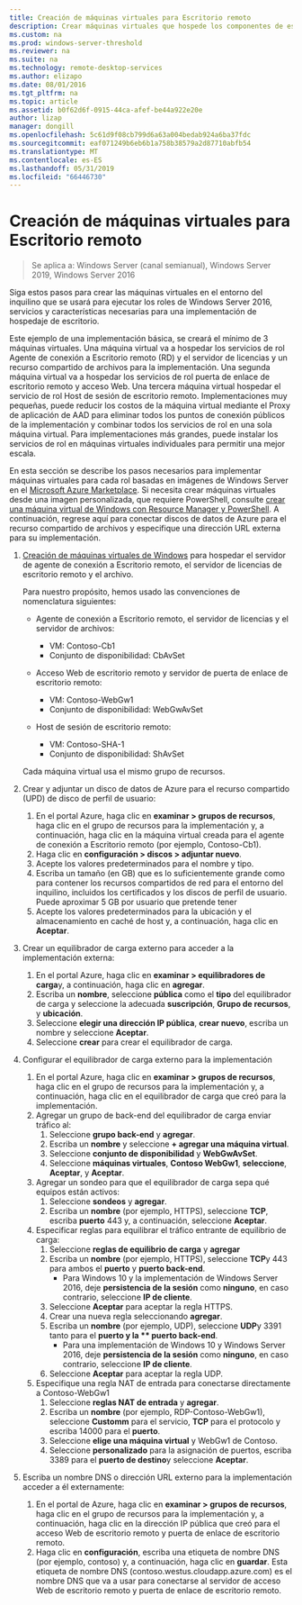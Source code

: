 ```yaml
---
title: Creación de máquinas virtuales para Escritorio remoto
description: Crear máquinas virtuales que hospede los componentes de escritorio remoto en la nube.
ms.custom: na
ms.prod: windows-server-threshold
ms.reviewer: na
ms.suite: na
ms.technology: remote-desktop-services
ms.author: elizapo
ms.date: 08/01/2016
ms.tgt_pltfrm: na
ms.topic: article
ms.assetid: b0f62d6f-0915-44ca-afef-be44a922e20e
author: lizap
manager: dongill
ms.openlocfilehash: 5c61d9f08cb799d6a63a004bedab924a6ba37fdc
ms.sourcegitcommit: eaf071249b6eb6b1a758b38579a2d87710abfb54
ms.translationtype: MT
ms.contentlocale: es-ES
ms.lasthandoff: 05/31/2019
ms.locfileid: "66446730"
---
```

# <a name="create-virtual-machines-for-remote-desktop"></a>Creación de máquinas virtuales para Escritorio remoto

>Se aplica a: Windows Server (canal semianual), Windows Server 2019, Windows Server 2016

Siga estos pasos para crear las máquinas virtuales en el entorno del inquilino que se usará para ejecutar los roles de Windows Server 2016, servicios y características necesarias para una implementación de hospedaje de escritorio.   
  
Este ejemplo de una implementación básica, se creará el mínimo de 3 máquinas virtuales. Una máquina virtual va a hospedar los servicios de rol Agente de conexión a Escritorio remoto (RD) y el servidor de licencias y un recurso compartido de archivos para la implementación. Una segunda máquina virtual va a hospedar los servicios de rol puerta de enlace de escritorio remoto y acceso Web.  Una tercera máquina virtual hospedar el servicio de rol Host de sesión de escritorio remoto. Implementaciones muy pequeñas, puede reducir los costos de la máquina virtual mediante el Proxy de aplicación de AAD para eliminar todos los puntos de conexión públicos de la implementación y combinar todos los servicios de rol en una sola máquina virtual. Para implementaciones más grandes, puede instalar los servicios de rol en máquinas virtuales individuales para permitir una mejor escala.  
  
En esta sección se describe los pasos necesarios para implementar máquinas virtuales para cada rol basadas en imágenes de Windows Server en el [Microsoft Azure Marketplace](https://azure.microsoft.com/marketplace/). Si necesita crear máquinas virtuales desde una imagen personalizada, que requiere PowerShell, consulte [crear una máquina virtual de Windows con Resource Manager y PowerShell](https://azure.microsoft.com/documentation/articles/virtual-machines-windows-ps-create/). A continuación, regrese aquí para conectar discos de datos de Azure para el recurso compartido de archivos y especifique una dirección URL externa para su implementación.  
  
1. [Creación de máquinas virtuales de Windows](https://azure.microsoft.com/documentation/articles/virtual-machines-windows-hero-tutorial/) para hospedar el servidor de agente de conexión a Escritorio remoto, el servidor de licencias de escritorio remoto y el archivo.  
  
   Para nuestro propósito, hemos usado las convenciones de nomenclatura siguientes:  
   - Agente de conexión a Escritorio remoto, el servidor de licencias y el servidor de archivos:   
       - VM: Contoso-Cb1  
       - Conjunto de disponibilidad: CbAvSet    
   - Acceso Web de escritorio remoto y servidor de puerta de enlace de escritorio remoto:   
       - VM: Contoso-WebGw1  
       - Conjunto de disponibilidad: WebGwAvSet  
          
   - Host de sesión de escritorio remoto:   
       - VM: Contoso-SHA-1  
       - Conjunto de disponibilidad: ShAvSet  
          
   Cada máquina virtual usa el mismo grupo de recursos.  
2. Crear y adjuntar un disco de datos de Azure para el recurso compartido (UPD) de disco de perfil de usuario:  
   1.  En el portal Azure, haga clic en **examinar > grupos de recursos**, haga clic en el grupo de recursos para la implementación y, a continuación, haga clic en la máquina virtual creada para el agente de conexión a Escritorio remoto (por ejemplo, Contoso-Cb1).  
   2.  Haga clic en **configuración > discos > adjuntar nuevo**.  
   3.  Acepte los valores predeterminados para el nombre y tipo.  
   4.  Escriba un tamaño (en GB) que es lo suficientemente grande como para contener los recursos compartidos de red para el entorno del inquilino, incluidos los certificados y los discos de perfil de usuario. Puede aproximar 5 GB por usuario que pretende tener  
   5.  Acepte los valores predeterminados para la ubicación y el almacenamiento en caché de host y, a continuación, haga clic en **Aceptar**.  
3. Crear un equilibrador de carga externo para acceder a la implementación externa:
   1. En el portal Azure, haga clic en **examinar > equilibradores de carga**y, a continuación, haga clic en **agregar**.
   2. Escriba un **nombre**, seleccione **pública** como el **tipo** del equilibrador de carga y seleccione la adecuada **suscripción**,  **Grupo de recursos**, y **ubicación**.
   3. Seleccione **elegir una dirección IP pública**, **crear nuevo**, escriba un nombre y seleccione **Aceptar**.
   4. Seleccione **crear** para crear el equilibrador de carga.
4. Configurar el equilibrador de carga externo para la implementación
   1. En el portal Azure, haga clic en **examinar > grupos de recursos**, haga clic en el grupo de recursos para la implementación y, a continuación, haga clic en el equilibrador de carga que creó para la implementación.
   2. Agregar un grupo de back-end del equilibrador de carga enviar tráfico al:
       1. Seleccione **grupo back-end** y **agregar**.
       2. Escriba un **nombre** y seleccione  **\+ agregar una máquina virtual**.
       3. Seleccione **conjunto de disponibilidad** y **WebGwAvSet**.
       4. Seleccione **máquinas virtuales**, **Contoso WebGw1**, **seleccione**, **Aceptar**, y **Aceptar**.
   3. Agregar un sondeo para que el equilibrador de carga sepa qué equipos están activos:
       1. Seleccione **sondeos** y **agregar**.
       2. Escriba un **nombre** (por ejemplo, HTTPS), seleccione **TCP**, escriba **puerto** 443 y, a continuación, seleccione **Aceptar**.
   4. Especificar reglas para equilibrar el tráfico entrante de equilibrio de carga:
      1. Seleccione **reglas de equilibrio de carga** y **agregar**
      2. Escriba un **nombre** (por ejemplo, HTTPS), seleccione **TCP**y 443 para ambos el **puerto** y **puerto back-end**.
          - Para Windows 10 y la implementación de Windows Server 2016, deje **persistencia de la sesión** como **ninguno**, en caso contrario, seleccione **IP de cliente**.
      3. Seleccione **Aceptar** para aceptar la regla HTTPS.
      4. Crear una nueva regla seleccionando **agregar**.
      5. Escriba un **nombre** (por ejemplo, UDP), seleccione **UDP**y 3391 tanto para el <strong>puerto y la ** puerto back-end</strong>.
          - Para una implementación de Windows 10 y Windows Server 2016, deje **persistencia de la sesión** como **ninguno**, en caso contrario, seleccione **IP de cliente**.
      6. Seleccione **Aceptar** para aceptar la regla UDP.
   5. Especifique una regla NAT de entrada para conectarse directamente a Contoso-WebGw1
       1. Seleccione **reglas NAT de entrada** y **agregar**.
       2. Escriba un **nombre** (por ejemplo, RDP-Contoso-WebGw1), seleccione **Customm** para el servicio, **TCP** para el protocolo y escriba 14000 para el **puerto**.
       3. Seleccione **elige una máquina virtual** y WebGw1 de Contoso.
       4. Seleccione **personalizado** para la asignación de puertos, escriba 3389 para el **puerto de destino**y seleccione **Aceptar**.
5. Escriba un nombre DNS o dirección URL externo para la implementación acceder a él externamente:  
   1.  En el portal de Azure, haga clic en **examinar > grupos de recursos**, haga clic en el grupo de recursos para la implementación y, a continuación, haga clic en la dirección IP pública que creó para el acceso Web de escritorio remoto y puerta de enlace de escritorio remoto.  
   2.  Haga clic en **configuración**, escriba una etiqueta de nombre DNS (por ejemplo, contoso) y, a continuación, haga clic en **guardar**. Esta etiqueta de nombre DNS (contoso.westus.cloudapp.azure.com) es el nombre DNS que va a usar para conectarse al servidor de acceso Web de escritorio remoto y puerta de enlace de escritorio remoto.  

